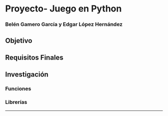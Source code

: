 # Proyecto- Juego en Python
### Belén Gamero García y Edgar López Hernández

## Objetivo

## Requisitos Finales

## Investigación

### Funciones

### Librerías 

---
